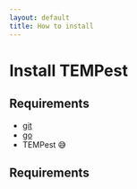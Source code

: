 ```yaml
---
layout: default
title: How to install
---
```


# [](#header-2)Install TEMPest
## [](#header-2-1)Requirements
- <a href="https://git-scm.com/book/en/v1/Getting-Started-Installing-Git" target="_blank">git</a>
- <a href="https://golang.org/doc/install" target="_blank">go</a>
- TEMPest :sweat_smile:

## [](#header-2-2)Requirements